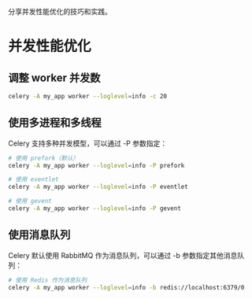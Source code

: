 分享并发性能优化的技巧和实践。

# 并发性能优化
## 调整 worker 并发数

```bash
celery -A my_app worker --loglevel=info -c 20
```

## 使用多进程和多线程
Celery 支持多种并发模型，可以通过 -P 参数指定：

```bash
# 使用 prefork（默认）
celery -A my_app worker --loglevel=info -P prefork

# 使用 eventlet
celery -A my_app worker --loglevel=info -P eventlet

# 使用 gevent
celery -A my_app worker --loglevel=info -P gevent
```

## 使用消息队列
Celery 默认使用 RabbitMQ 作为消息队列，可以通过 -b 参数指定其他消息队列：

```bash
# 使用 Redis 作为消息队列
celery -A my_app worker --loglevel=info -b redis://localhost:6379/0
```